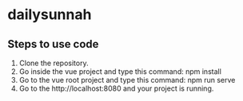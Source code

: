 # dailysunnah

## Steps to use code
1. Clone the repository.
2. Go inside the vue project and type this command: npm install
3. Go to the vue root project and type this command: npm run serve
4. Go to the http://localhost:8080 and your project is running.

